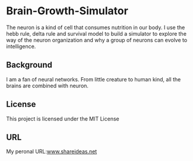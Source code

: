 # Brain-Growth-Simulator
The neuron is a kind of cell that consumes nutrition in our body. I use the hebb rule, delta rule and survival model to build a simulator to explore the way of the neuron organization and why a group of neurons can evolve to intelligence.

## Background
I am a fan of neural networks. From little creature to human kind, all the brains are combined with neuron.

## License
This project is licensed under the MIT License 
## URL
My peronal URL:www.shareideas.net

